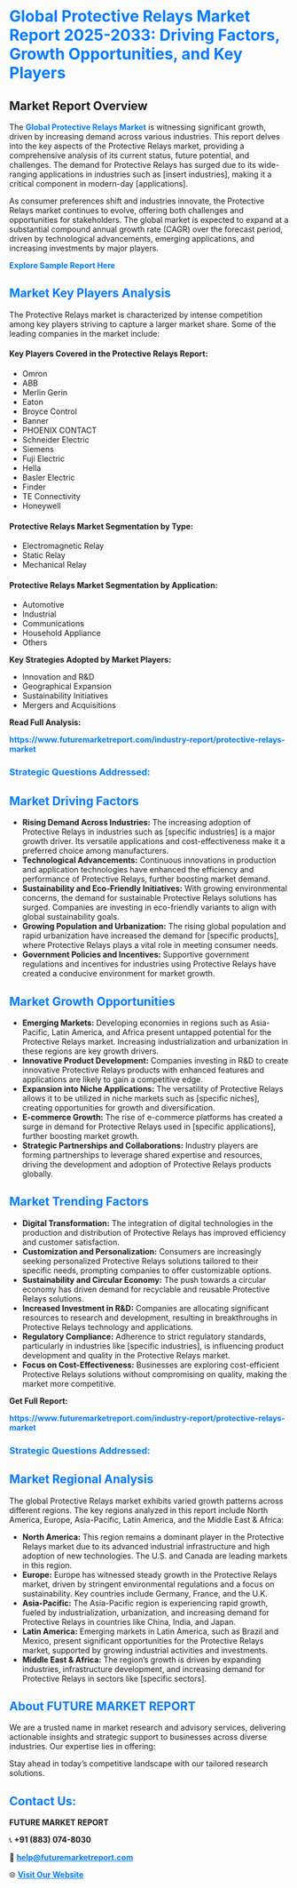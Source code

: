 <h1 style="color: #007BFF;">Global Protective Relays Market Report 2025-2033: Driving Factors, Growth Opportunities, and Key Players</h1>

<section id="overview">
<h2>Market Report Overview</h2>
<p>The <a href="https://www.futuremarketreport.com/industry-report/protective-relays-market" style="color: #007BFF; text-decoration: none;"><strong>Global Protective Relays Market</strong></a> is witnessing significant growth, driven by increasing demand across various industries. This report delves into the key aspects of the Protective Relays market, providing a comprehensive analysis of its current status, future potential, and challenges. The demand for Protective Relays has surged due to its wide-ranging applications in industries such as [insert industries], making it a critical component in modern-day [applications].</p>
<p>As consumer preferences shift and industries innovate, the Protective Relays market continues to evolve, offering both challenges and opportunities for stakeholders. The global market is expected to expand at a substantial compound annual growth rate (CAGR) over the forecast period, driven by technological advancements, emerging applications, and increasing investments by major players.</p>
</section>

<section id="overview">
<p><a href="https://www.futuremarketreport.com/request-sample/reportId=75294" style="color: #007BFF; text-decoration: none;"><strong>Explore Sample Report Here</strong></a></p>
</section>

<section id="key-players">
<h2 style="color: #007BFF;">Market Key Players Analysis</h2>
<p>The Protective Relays market is characterized by intense competition among key players striving to capture a larger market share. Some of the leading companies in the market include:</p>
<h4>Key Players Covered in the Protective Relays Report:</h4>
<ul><li>Omron</li><li>ABB</li><li>Merlin Gerin</li><li>Eaton</li><li>Broyce Control</li><li>Banner</li><li>PHOENIX CONTACT</li><li>Schneider Electric</li><li>Siemens</li><li>Fuji Electric</li><li>Hella</li><li>Basler Electric</li><li>Finder</li><li>TE Connectivity</li><li>Honeywell</li></ul>
<h4>Protective Relays Market Segmentation by Type:</h4>
<ul><li>Electromagnetic Relay</li><li>Static Relay</li><li>Mechanical Relay</li></ul>

<h4>Protective Relays Market Segmentation by Application:</h4>
<ul><li>Automotive</li><li>Industrial</li><li>Communications</li><li>Household Appliance</li><li>Others</li></ul>
<p><strong>Key Strategies Adopted by Market Players:</strong></p>
<ul>
<li>Innovation and R&D</li>
<li>Geographical Expansion</li>
<li>Sustainability Initiatives</li>
<li>Mergers and Acquisitions</li>
</ul>
</section>

<section>
<p><strong>Read Full Analysis: </strong></p><a href="https://www.futuremarketreport.com/industry-report/protective-relays-market" style="color: #007BFF; text-decoration: none;"><strong>https://www.futuremarketreport.com/industry-report/protective-relays-market</strong></a>
<h3 style="color: #007BFF;">Strategic Questions Addressed:</h3>
</section>

<section id="driving-factors">
<h2 style="color: #007BFF;">Market Driving Factors</h2>
<ul>
<li><strong>Rising Demand Across Industries:</strong> The increasing adoption of Protective Relays in industries such as [specific industries] is a major growth driver. Its versatile applications and cost-effectiveness make it a preferred choice among manufacturers.</li>
<li><strong>Technological Advancements:</strong> Continuous innovations in production and application technologies have enhanced the efficiency and performance of Protective Relays, further boosting market demand.</li>
<li><strong>Sustainability and Eco-Friendly Initiatives:</strong> With growing environmental concerns, the demand for sustainable Protective Relays solutions has surged. Companies are investing in eco-friendly variants to align with global sustainability goals.</li>
<li><strong>Growing Population and Urbanization:</strong> The rising global population and rapid urbanization have increased the demand for [specific products], where Protective Relays plays a vital role in meeting consumer needs.</li>
<li><strong>Government Policies and Incentives:</strong> Supportive government regulations and incentives for industries using Protective Relays have created a conducive environment for market growth.</li>
</ul>
</section>

<section id="growth-opportunities">
<h2 style="color: #007BFF;">Market Growth Opportunities</h2>
<ul>
<li><strong>Emerging Markets:</strong> Developing economies in regions such as Asia-Pacific, Latin America, and Africa present untapped potential for the Protective Relays market. Increasing industrialization and urbanization in these regions are key growth drivers.</li>
<li><strong>Innovative Product Development:</strong> Companies investing in R&D to create innovative Protective Relays products with enhanced features and applications are likely to gain a competitive edge.</li>
<li><strong>Expansion into Niche Applications:</strong> The versatility of Protective Relays allows it to be utilized in niche markets such as [specific niches], creating opportunities for growth and diversification.</li>
<li><strong>E-commerce Growth:</strong> The rise of e-commerce platforms has created a surge in demand for Protective Relays used in [specific applications], further boosting market growth.</li>
<li><strong>Strategic Partnerships and Collaborations:</strong> Industry players are forming partnerships to leverage shared expertise and resources, driving the development and adoption of Protective Relays products globally.</li>
</ul>
</section>

<section id="trending-factors">
<h2 style="color: #007BFF;">Market Trending Factors</h2>
<ul>
<li><strong>Digital Transformation:</strong> The integration of digital technologies in the production and distribution of Protective Relays has improved efficiency and customer satisfaction.</li>
<li><strong>Customization and Personalization:</strong> Consumers are increasingly seeking personalized Protective Relays solutions tailored to their specific needs, prompting companies to offer customizable options.</li>
<li><strong>Sustainability and Circular Economy:</strong> The push towards a circular economy has driven demand for recyclable and reusable Protective Relays solutions.</li>
<li><strong>Increased Investment in R&D:</strong> Companies are allocating significant resources to research and development, resulting in breakthroughs in Protective Relays technology and applications.</li>
<li><strong>Regulatory Compliance:</strong> Adherence to strict regulatory standards, particularly in industries like [specific industries], is influencing product development and quality in the Protective Relays market.</li>
<li><strong>Focus on Cost-Effectiveness:</strong> Businesses are exploring cost-efficient Protective Relays solutions without compromising on quality, making the market more competitive.</li>
</ul>
</section>

<section>
<p><strong>Get Full Report: </strong></p><a href="https://www.futuremarketreport.com/industry-report/protective-relays-market" style="color: #007BFF; text-decoration: none;"><strong>https://www.futuremarketreport.com/industry-report/protective-relays-market</strong></a>
<h3 style="color: #007BFF;">Strategic Questions Addressed:</h3>
</section>


<section id="regional-analysis">
<h2 style="color: #007BFF;">Market Regional Analysis</h2>
<p>The global Protective Relays market exhibits varied growth patterns across different regions. The key regions analyzed in this report include North America, Europe, Asia-Pacific, Latin America, and the Middle East & Africa:</p>
<ul>
<li><strong>North America:</strong> This region remains a dominant player in the Protective Relays market due to its advanced industrial infrastructure and high adoption of new technologies. The U.S. and Canada are leading markets in this region.</li>
<li><strong>Europe:</strong> Europe has witnessed steady growth in the Protective Relays market, driven by stringent environmental regulations and a focus on sustainability. Key countries include Germany, France, and the U.K.</li>
<li><strong>Asia-Pacific:</strong> The Asia-Pacific region is experiencing rapid growth, fueled by industrialization, urbanization, and increasing demand for Protective Relays in countries like China, India, and Japan.</li>
<li><strong>Latin America:</strong> Emerging markets in Latin America, such as Brazil and Mexico, present significant opportunities for the Protective Relays market, supported by growing industrial activities and investments.</li>
<li><strong>Middle East & Africa:</strong> The region’s growth is driven by expanding industries, infrastructure development, and increasing demand for Protective Relays in sectors like [specific sectors].</li>
</ul>
</section>

<footer>
<h2 style="color: #007BFF;">About FUTURE MARKET REPORT</h2>
<p>We are a trusted name in market research and advisory services, delivering actionable insights and strategic support to businesses across diverse industries. Our expertise lies in offering:</p>

<p>Stay ahead in today’s competitive landscape with our tailored research solutions.</p>

<h2 style="color: #007BFF;">Contact Us:</h2>
<p><strong>FUTURE MARKET REPORT</strong></p>
<p>📞 <strong>+91 (883) 074-8030</strong></p>
<p>📧 <strong><a href="mailto:help@futuremarketreport.com" style="color: #007BFF;">help@futuremarketreport.com</a></strong></p>
<p>🌐 <strong><a href="https://www.futuremarketreport.com/" style="color: #007BFF;">Visit Our Website</a></strong></p>
</footer>